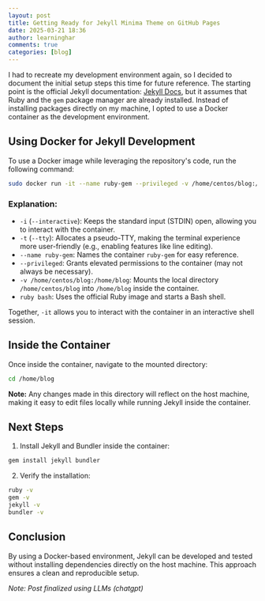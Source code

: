 ```yaml
---
layout: post
title: Getting Ready for Jekyll Minima Theme on GitHub Pages
date: 2025-03-21 18:36
author: learninghar
comments: true
categories: [blog]
---
```


I had to recreate my development environment again, so I decided to document the initial setup steps this time for future reference. The starting point is the official Jekyll documentation: [Jekyll Docs](https://jekyllrb.com/docs/), but it assumes that Ruby and the `gem` package manager are already installed. Instead of installing packages directly on my machine, I opted to use a Docker container as the development environment.

## Using Docker for Jekyll Development

To use a Docker image while leveraging the repository's code, run the following command:

```sh
sudo docker run -it --name ruby-gem --privileged -v /home/centos/blog:/home/blog -p 4000:4000 ruby bash
```

### Explanation:
- `-i` (`--interactive`): Keeps the standard input (STDIN) open, allowing you to interact with the container.
- `-t` (`--tty`): Allocates a pseudo-TTY, making the terminal experience more user-friendly (e.g., enabling features like line editing).
- `--name ruby-gem`: Names the container `ruby-gem` for easy reference.
- `--privileged`: Grants elevated permissions to the container (may not always be necessary).
- `-v /home/centos/blog:/home/blog`: Mounts the local directory `/home/centos/blog` into `/home/blog` inside the container.
- `ruby bash`: Uses the official Ruby image and starts a Bash shell.

Together, `-it` allows you to interact with the container in an interactive shell session.

## Inside the Container

Once inside the container, navigate to the mounted directory:

```sh
cd /home/blog
```

**Note:** Any changes made in this directory will reflect on the host machine, making it easy to edit files locally while running Jekyll inside the container.

## Next Steps
1. Install Jekyll and Bundler inside the container:

 ```sh
 gem install jekyll bundler
 ```

2. Verify the installation:

 ```sh
 ruby -v
 gem -v
 jekyll -v
 bundler -v
 ```

## Conclusion
By using a Docker-based environment, Jekyll can be developed and tested without installing dependencies directly on the host machine. This approach ensures a clean and reproducible setup.

*Note: Post finalized using LLMs (chatgpt)*
